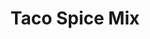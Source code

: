 ---
title: Taco Spice Mix
metadata:
  course: Spice
  title: Taco Spice Mix
  source: https://www.bbc.co.uk/food/recipes/taco_seasoning_47611
ingredients:
- name: salt
  amount: 1 tsp
- name: sweet paprika
  amount: 1 tbsp
- name: dried oregano
  amount: 1 tbsp
- name: onion powder
  amount: 1 tsp
- name: chilli powder
  amount: 2 tbsp
- name: garlic powder
  amount: 1 tbsp
- name: ground cumin
  amount: 2 tbsp
- name: black pepper
  amount: 1 tsp
cookware:
- name: bowl
- name: container
steps:
- description: Put the chilli powder, sweet paprika, ground cumin, garlic powder,
    dried oregano, onion powder, black pepper and salt in a bowl and mix to combine.
- description: Tip into a container, and store in a cupboard.

---